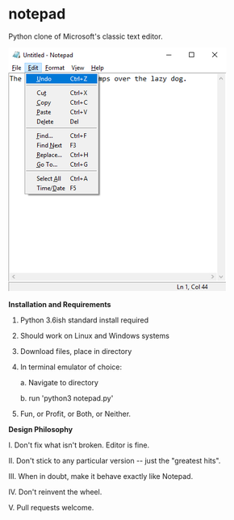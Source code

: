 # notepad
Python clone of Microsoft's classic text editor.

![image](notepad.png)

**Installation and Requirements**
1. Python 3.6ish standard install required
2. Should work on Linux and Windows systems
3. Download files, place in directory
4. In terminal emulator of choice:

    a. Navigate to directory

    b. run 'python3 notepad.py'
5. Fun, or Profit, or Both, or Neither.



**Design Philosophy**

  I. Don't fix what isn't broken. Editor is fine.
  
 II. Don't stick to any particular version -- just the "greatest hits".
 
III. When in doubt, make it behave exactly like Notepad.

 IV. Don't reinvent the wheel.
 
  V. Pull requests welcome.
